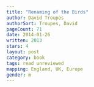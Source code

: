 ```yaml
---
title: "Renaming of the Birds"
author: David Troupes
authorSort: Troupes, David
pageCount: 71
date: 2014-01-26
written: 2013
stars: 4
layout: post
category: book
tags: read unreviewed
mapping: England, UK, Europe
gender: m
---
```

